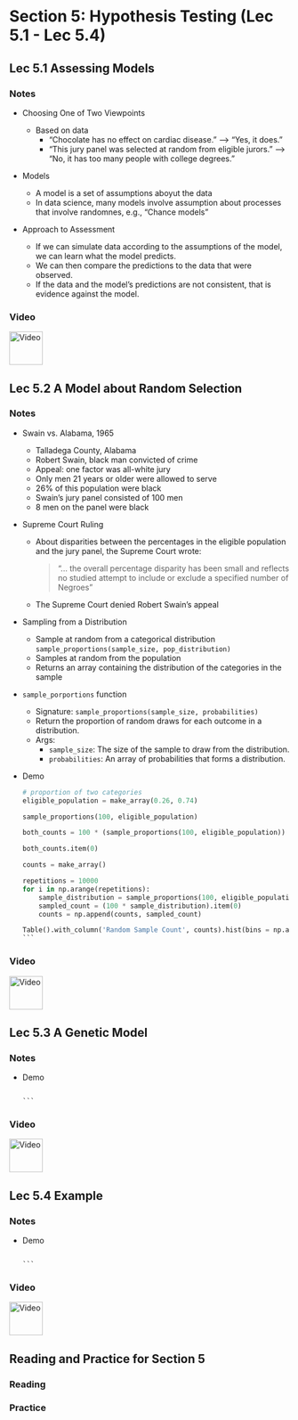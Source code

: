 # Section 5: Hypothesis Testing (Lec 5.1 - Lec 5.4)

## Lec 5.1 Assessing Models

### Notes

+ Choosing One of Two Viewpoints

    + Based on data
        + “Chocolate has no effect on cardiac disease.” --> “Yes, it does.”
        + “This jury panel was selected at random from eligible jurors.” --> “No, it has too many people with college degrees.”

+ Models
    + A model is a set of assumptions aboyut the data
    + In data science, many models involve assumption about processes that involve randomnes, e.g., “Chance models”

+ Approach to Assessment

    + If we can simulate data according to the assumptions of the model, we can learn what the model predicts.
    + We can then compare the predictions to the data that were observed.
    + If the data and the model’s predictions are not consistent, that is evidence against the model.

### Video 

<a href="https://youtu.be/wJ9Eov9Mdf0" alt="Lec 5.1 Assessing Models" target="_blank">
  <img src="http://files.softicons.com/download/system-icons/windows-8-metro-invert-icons-by-dakirby309/png/64x64/Folders%20&%20OS/My%20Videos.png" alt="Video" width="60px"> 
</a>



## Lec 5.2 A Model about Random Selection

### Notes

+ Swain vs. Alabama, 1965

    + Talladega County, Alabama
    + Robert Swain, black man convicted of crime
    + Appeal: one factor was all-white jury
    + Only men 21 years or older were allowed to serve
    + 26% of this population were black
    + Swain’s jury panel consisted of 100 men
    + 8 men on the panel were black

+ Supreme Court Ruling

    + About disparities between the percentages in the eligible population and the jury panel, the Supreme Court wrote:
        > “... the overall percentage disparity has been small and reflects no studied attempt to include or exclude a specified number of Negroes”
    + The Supreme Court denied Robert Swain’s appeal

+ Sampling from a Distribution

    + Sample at random from a categorical distribution <br/>
        `sample_proportions(sample_size, pop_distribution)`
    + Samples at random from the population
    + Returns an array containing the distribution of the categories in the sample

+ `sample_porportions` function
    + Signature: `sample_proportions(sample_size, probabilities)`
    + Return the proportion of random draws for each outcome in a distribution.
    + Args: 
        + `sample_size`: The size of the sample to draw from the distribution.
        + `probabilities`: An array of probabilities that forms a distribution.

+ Demo 
    ````python
    # proportion of two categories
    eligible_population = make_array(0.26, 0.74)
 
    sample_proportions(100, eligible_population)

    both_counts = 100 * (sample_proportions(100, eligible_population))
 
    both_counts.item(0)

    counts = make_array()

    repetitions = 10000
    for i in np.arange(repetitions):
        sample_distribution = sample_proportions(100, eligible_population)
        sampled_count = (100 * sample_distribution).item(0)
        counts = np.append(counts, sampled_count)

    Table().with_column('Random Sample Count', counts).hist(bins = np.arange(5.5, 44.5, 1))
    ```

### Video 

<a href="https://youtu.be/OreWRDOb9fg" alt="Lec 5.2 A Model about Random Selection" target="_blank">
  <img src="http://files.softicons.com/download/system-icons/windows-8-metro-invert-icons-by-dakirby309/png/64x64/Folders%20&%20OS/My%20Videos.png" alt="Video" width="60px"> 
</a>



## Lec 5.3 A Genetic Model

### Notes

+ Demo 
    ````python

    ```

### Video 

<a href="https://youtu.be/OI4x1i_0kPU" alt="Lec 5.3 A Genetic Model" target="_blank">
  <img src="http://files.softicons.com/download/system-icons/windows-8-metro-invert-icons-by-dakirby309/png/64x64/Folders%20&%20OS/My%20Videos.png" alt="Video" width="60px"> 
</a>



## Lec 5.4 Example

### Notes

+ Demo 
    ````python

    ```

### Video 

<a href="urhttps://youtu.be/ybDvLbRR4UAl" alt="Lec 5.4 Example" target="_blank">
  <img src="http://files.softicons.com/download/system-icons/windows-8-metro-invert-icons-by-dakirby309/png/64x64/Folders%20&%20OS/My%20Videos.png" alt="Video" width="60px"> 
</a>



## Reading and Practice for Section 5

### Reading


### Practice 



